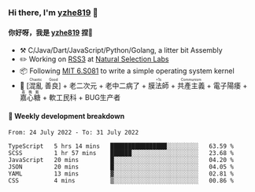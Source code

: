 ### Hi there, I'm [yzhe819](https://github.com/yzhe819) 👋

#### 你好呀，我是 [yzhe819](https://github.com/yzhe819) 捏👋

- :hammer_and_pick: C/Java/Dart/JavaScript/Python/Golang, a litter bit Assembly
- :pencil2: Working on [RSS3](https://github.com/NaturalSelectionLabs/RSS3) at [Natural Selection Labs](https://github.com/NaturalSelectionLabs)
- 📦 Following [MIT 6.S081](https://pdos.csail.mit.edu/6.S081/2020/) to write a simple operating system kernel
- 🔑 <ruby>[混亂 善良]<rp>（</rp><rt>Chaotic Good</rt><rp>）</rp></ruby> + 老二次元 + 老中二病了 + <ruby>膜法師<rp>（</rp><rt>+1s</rt><rp>）</rp></ruby> +  <ruby>共產主義<rp>（</rp><rt>Communism</rt><rp>）</rp></ruby> + 電子陽痿 + <ruby>嘉心糖<rp>（</rp><rt>嘉晚飯</rt><rp>）</rp></ruby> + 軟工民科 + BUG生产者



#### 📝 Weekly development breakdown

<!--START_SECTION:waka-->

```text
From: 24 July 2022 - To: 31 July 2022

TypeScript   5 hrs 14 mins   ████████████████░░░░░░░░░   63.59 %
SCSS         1 hr 57 mins    ██████░░░░░░░░░░░░░░░░░░░   23.68 %
JavaScript   20 mins         █░░░░░░░░░░░░░░░░░░░░░░░░   04.20 %
JSON         20 mins         █░░░░░░░░░░░░░░░░░░░░░░░░   04.05 %
YAML         13 mins         ▓░░░░░░░░░░░░░░░░░░░░░░░░   02.81 %
CSS          4 mins          ▒░░░░░░░░░░░░░░░░░░░░░░░░   00.86 %
```

<!--END_SECTION:waka-->



